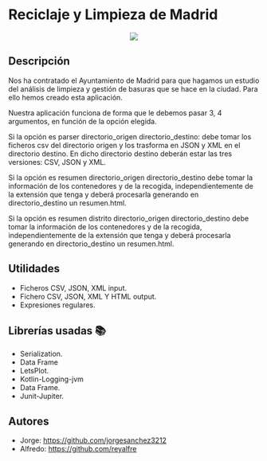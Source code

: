 # Reciclaje y Limpieza de Madrid
<p align="center">
  <a href="#">
    <img src="https://www.madrid.es/UnidadesDescentralizadas/LimpiezaUrbanaYResiduos/Campa%C3%B1as/00.%20CAMPA%C3%91AS%20DE%20INFORMACI%C3%93N%20Y%20SENSIBILIZACI%C3%93N/01%20CAMPA%C3%91A%20%22Con%20Erre%20De%22/CuidarMadridEsSencilloEntreTodos_690.png" />
  </a>
</p>

## Descripción

Nos ha contratado el Ayuntamiento de Madrid para que hagamos un estudio del análisis de
limpieza y gestión de basuras que se hace en la ciudad. Para ello hemos creado esta aplicación.

Nuestra aplicación funciona de forma que le debemos pasar 3, 4 argumentos, en función de la opción elegida.

Si la opción es parser directorio_origen directorio_destino: debe tomar los ficheros csv
del directorio origen y los trasforma en JSON y XML en el directorio destino. En dicho
directorio destino deberán estar las tres versiones: CSV, JSON y XML.

Si la opción es resumen directorio_origen directorio_destino debe tomar la información
de los contenedores y de la recogida, independientemente de la extensión que tenga  y deberá procesarla
generando en directorio_destino un resumen.html.

Si la opción es resumen distrito directorio_origen directorio_destino debe tomar la
información de los contenedores y de la recogida, independientemente de la extensión que
tenga y deberá procesarla generando en directorio_destino un resumen.html.



## Utilidades
- Ficheros CSV, JSON, XML input.
- Fichero CSV, JSON, XML Y HTML output.
- Expresiones regulares.



## Librerías usadas 📚
- Serialization.
- Data Frame
- LetsPlot.
- Kotlin-Logging-jvm
- Data Frame.
- Junit-Jupiter.


## Autores
- Jorge: <https://github.com/jorgesanchez3212>
- Alfredo: <https://github.com/reyalfre>


